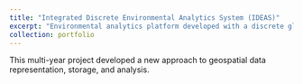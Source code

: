 ```yaml
---
title: "Integrated Discrete Environmental Analytics System (IDEAS)"
excerpt: "Environmental analytics platform developed with a discrete global grid tiling system and a fast distribute relational data warehouse<br/><img src='/images/ideas.png'>"
collection: portfolio
---
```


This multi-year project developed a new approach to geospatial data representation, storage, and analysis.
